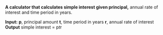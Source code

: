 **A calculator that calculates simple interest given principal,** annual rate of interest and time period in years.

**Input:**
   **p**, principal amount
   **t**, time period in years
   **r**, annual rate of interest
**Output**
   simple interest = p*t*r
